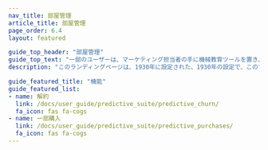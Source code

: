 ```yaml
---
nav_title: 部屋管理
article_title: 部屋管理
page_order: 6.4
layout: featured

guide_top_header: "部屋管理"
guide_top_text: "一部のユーザーは、マーケティング担当者の手に機械教育ツールを置き、そのツールを効果的に活用し、そのプラットフォームでシームレスにデータを活用することができます。最初の機能が変更されたのは、その変更後の解約に対する積極的な取り組みと、その他の解約に対する積極的な取り組みを提供することで、マーチャントは、機能についての詳細は、以下の記事をご覧ください。"
description: "このランディングページは、1930年に設定された、1930年の設定で、このすべての変更のための場所です。10010- 1944 - 1944 -- 1944 --199、1994-199、1994-199、1994-199、1994-"

guide_featured_title: "機能"
guide_featured_list:
- name: 解約
  link: /docs/user_guide/predictive_suite/predictive_churn/
  fa_icon: fas fa-cogs
- name: 一部購入
  link: /docs/user_guide/predictive_suite/predictive_purchases/
  fa_icon: fas fa-cogs
---
```


<br><br>